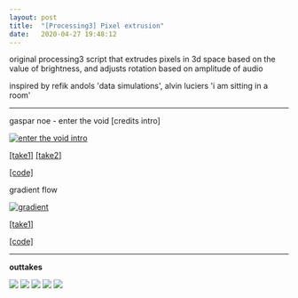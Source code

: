 ```yaml
---
layout: post
title:  "[Processing3] Pixel extrusion"
date:   2020-04-27 19:48:12
---
```


original processing3 script that extrudes pixels in 3d space based on the value of brightness, and adjusts rotation based on amplitude of audio

inspired by refik andols 'data simulations', alvin luciers 'i am sitting in a room'

-----------------------------------------------------------

gaspar noe - enter the void [credits intro]

[![enter the void intro](https://media.giphy.com/media/JpGHpIUUAa9jqDMS0p/giphy.gif)](https://youtu.be/D_T1RgiC2uE?t=65)

[[take1]](https://youtu.be/D_T1RgiC2uE?t=65) [[take2]](https://youtu.be/4Hbrjm1eXNI)

[[code]](https://github.com/spoisseroux/Processing3/blob/master/video_destroy/video_destroy.pde) 


gradient flow

[![gradient](https://media.giphy.com/media/lJllEsnc8fnFU5ROvP/giphy.gif)](https://youtu.be/p1gm3gfmPi0)

[[take1]](https://youtu.be/p1gm3gfmPi0)

[[code]](https://github.com/spoisseroux/Processing3/blob/master/video_destroyNOSOUND/video_destroyNOSOUND.pde)


-----------------------------------------------------------

**outtakes**

<img src="https://media.giphy.com/media/jrze5RPRJURXr1ykXP/giphy.gif">

<img src="https://media.giphy.com/media/ZZeHypJ1Sjq3ehFNLc/giphy.gif">

<img src="https://i.imgur.com/6mG6uro.png">

<img src="https://i.imgur.com/fNyTLoe.png">

<img src="https://i.imgur.com/H53Zifc.png">

